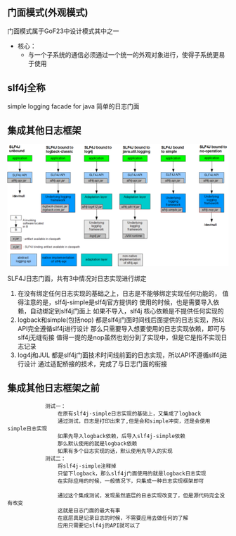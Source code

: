 ## 门面模式(外观模式)
门面模式属于GoF23中设计模式其中之一
* 核心：
    - 与一个子系统的通信必须通过一个统一的外观对象进行，使得子系统更易于使用
    
## slf4j全称
simple logging facade for java 简单的日志门面

## 集成其他日志框架

![img.png](img.png)

SLF4J日志门面，共有3中情况对日志实现进行绑定
1. 在没有绑定任何日志实现的基础之上，日志是不能够绑定实现任何功能的，
值得注意的是，slf4j-simple是slf4j官方提供的
   使用的时候，也是需要导入依赖，自动绑定到slf4j门面上
   如果不导入，slf4j 核心依赖是不提供任何实现的
2. logback和simple(包括nop)
   都是slf4j门面时间线后面提供的日志实现，所以API完全遵循slf4j进行设计
   那么只需要导入想要使用的日志实现依赖，即可与slf4j无缝衔接
   值得一提的是nop虽然也划分到了实现中，但是它是指不实现日志记录
3. log4j和JUL
   都是slf4j门面技术时间线前面的日志实现，所以API不遵循slf4j进行设计
   通过适配桥接的技术，完成了与日志门面的衔接

## 集成其他日志框架之前
```
            测试一：
                在原有slf4j-simple日志实现的基础上，又集成了logback
                通过测试，日志是打印出来了,但是会和simple冲突，还是会使用simple日志实现
                如果先导入logback依赖，后导入slf4j-simple依赖
                那么默认使用的就是logback依赖
                如果有多个日志实现的话，默认使用先导入的实现
            测试二：
                将slf4j-simple注释掉
                只留下logback，那么slf4j门面使用的就是logback日志实现
                在实际应用的时候，一般情况下，只集成一种日志实现框架即可

                通过这个集成测试，发现虽然底层的日志实现改变了，但是源代码完全没有改变
                这就是日志门面的最大有事
                在底层真是记录日志的时候，不需要应用去做任何的了解
                应用只需要记slf4j的API就可以了
```